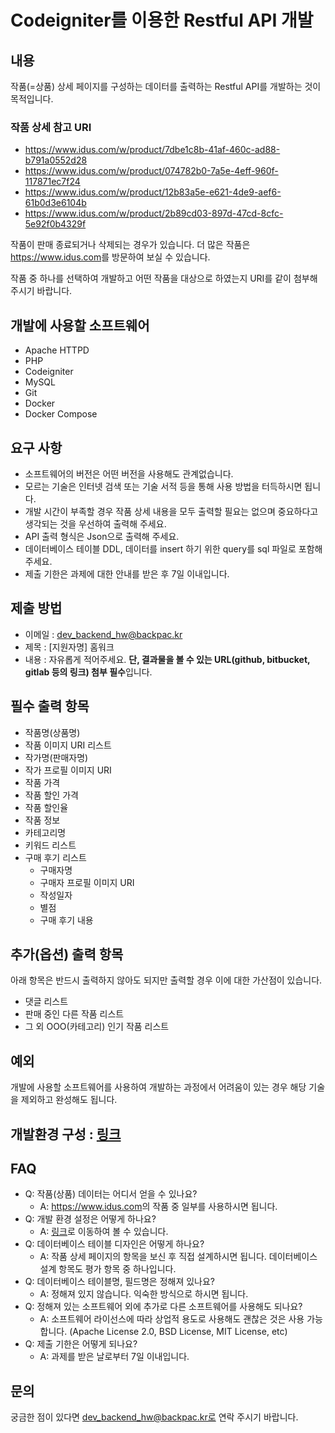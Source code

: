 # Codeigniter를 이용한 Restful API 개발

## 내용

작품(=상품) 상세 페이지를 구성하는 데이터를 출력하는 Restful API를 개발하는 것이 목적입니다.

### 작품 상세 참고 URI

* https://www.idus.com/w/product/7dbe1c8b-41af-460c-ad88-b791a0552d28
* https://www.idus.com/w/product/074782b0-7a5e-4eff-960f-117871ec7f24
* https://www.idus.com/w/product/12b83a5e-e621-4de9-aef6-61b0d3e6104b
* https://www.idus.com/w/product/2b89cd03-897d-47cd-8cfc-5e92f0b4329f

작품이 판매 종료되거나 삭제되는 경우가 있습니다. 더 많은 작품은 <https://www.idus.com>를 방문하여 보실 수 있습니다.

작품 중 하나를 선택하여 개발하고 어떤 작품을 대상으로 하였는지 URI를 같이 첨부해 주시기 바랍니다. 

## 개발에 사용할 소프트웨어

* Apache HTTPD
* PHP
* Codeigniter
* MySQL
* Git
* Docker
* Docker Compose

## 요구 사항

* 소프트웨어의 버전은 어떤 버전을 사용해도 관계없습니다.
* 모르는 기술은 인터넷 검색 또는 기술 서적 등을 통해 사용 방법을 터득하시면 됩니다.
* 개발 시간이 부족할 경우 작품 상세 내용을 모두 출력할 필요는 없으며 중요하다고 생각되는 것을 우선하여 출력해 주세요.
* API 출력 형식은 Json으로 출력해 주세요.
* 데이터베이스 테이블 DDL, 데이터를 insert 하기 위한 query를 sql 파일로 포함해 주세요.
* 제출 기한은 과제에 대한 안내를 받은 후 7일 이내입니다.

## 제출 방법 
* 이메일 : dev_backend_hw@backpac.kr
* 제목 : [지원자명] 홈워크 
* 내용 : 자유롭게 적어주세요. **단, 결과물을 볼 수 있는 URL(github, bitbucket, gitlab 등의 링크) 첨부 필수**입니다. 

## 필수 출력 항목

* 작품명(상품명)
* 작품 이미지 URI 리스트
* 작가명(판매자명)
* 작가 프로필 이미지 URI
* 작품 가격
* 작품 할인 가격
* 작품 할인율
* 작품 정보
* 카테고리명
* 키워드 리스트
* 구매 후기 리스트
    * 구매자명
    * 구매자 프로필 이미지 URI
    * 작성일자
    * 별점
    * 구매 후기 내용

## 추가(옵션) 출력 항목

아래 항목은 반드시 출력하지 않아도 되지만 출력할 경우 이에 대한 가산점이 있습니다.

* 댓글 리스트
* 판매 중인 다른 작품 리스트
* 그 외 OOO(카테고리) 인기 작품 리스트

## 예외

개발에 사용할 소프트웨어를 사용하여 개발하는 과정에서 어려움이 있는 경우 해당 기술을 제외하고 완성해도 됩니다.

## 개발환경 구성 : [링크](./docs/dev_env_setting.md)

## FAQ

* Q: 작품(상품) 데이터는 어디서 얻을 수 있나요?
    * A: <https://www.idus.com>의 작품 중 일부를 사용하시면 됩니다.
* Q: 개발 환경 설정은 어떻게 하나요?
    * A: [링크](./docs/dev_env_setting.md)로 이동하여 볼 수 있습니다.
* Q: 데이터베이스 테이블 디자인은 어떻게 하나요?
    * A: 작품 상세 페이지의 항목을 보신 후 직접 설계하시면 됩니다. 데이터베이스 설계 항목도 평가 항목 중 하나입니다.
* Q: 데이터베이스 테이블명, 필드명은 정해져 있나요?
    * A: 정해져 있지 않습니다. 익숙한 방식으로 하시면 됩니다.
* Q: 정해져 있는 소프트웨어 외에 추가로 다른 소프트웨어를 사용해도 되나요?
    * A: 소프트웨어 라이선스에 따라 상업적 용도로 사용해도 괜찮은 것은 사용 가능합니다. (Apache License 2.0, BSD License, MIT License, etc)
* Q: 제출 기한은 어떻게 되나요?
    * A: 과제를 받은 날로부터 7일 이내입니다. 

## 문의

궁금한 점이 있다면 dev_backend_hw@backpac.kr로 연락 주시기 바랍니다.